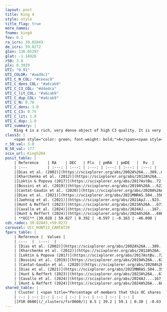 ```yaml
---
layout: post
title: King 4
style: style
title_flag: true
more_names: 
fname: king4
fov: 0.1
ra_icrs: 39.02843
de_icrs: 59.0272
glon: 136.05297
glat: -1.14926
r50: 3.0
plx: 0.3919
UTI: "0.91"
UTI_COLOR: "#aed9c1"
UTI_C_N_COL: "#ceeac9"
UTI_C_dens_COL: "#a6cab9"
UTI_C_C3_COL: "#d4edca"
UTI_C_lit_COL: "#a6cab9"
UTI_C_dup_COL: "#a6cab9"
UTI_C_N: 0.78
UTI_C_dens: 1.0
UTI_C_C3: 0.75
UTI_C_lit: 1.0
UTI_C_dup: 1.0
UTI_summary: |
    King 4 is a rich, very dense object of high C3 quality. It is very well-studied in the literature. This object shares a very small percentage of members with a later reported entry.
class3: |
    <span style="color: green; font-weight: bold;">A</span><span style="color: #FFC300; font-weight: bold;">B</span>
r_50_val: 3.0
N_50_val: 177
scix_url: King%204
posit_table: |
    | Reference    | RA    | DEC   | Plx  | pmRA  | pmDE   |  Rv  |
    | :---         | :---: | :---: | :---: | :---: | :---: | :---: |
    |[Dias et al. (2002)](https://scixplorer.org/abs/2002A%26A...389..871D) | 38.925 | 59.0 | -- | 0.52 | 2.44 | -- |
    |[Kharchenko et al. (2012)](https://scixplorer.org/abs/2012A%26A...543A.156K) | 39.023 | 59.025 | -- | -1.74 | -0.09 | -- |
    |[Loktin & Popova (2017)](https://scixplorer.org/abs/2017AstBu..72..257L) | 39.015 | 59.025 | -- | -1.055 | -0.122 | -58.3 |
    |[Bossini et al. (2019)](https://scixplorer.org/abs/2019A%26A...623A.108B) | 39.028 | 59.024 | -- | -- | -- | -- |
    |[Cantat-Gaudin et al. (2020)](https://scixplorer.org/abs/2020A%26A...640A...1C) | 39.028 | 59.024 | 0.378 | -0.575 | -0.084 | -- |
    |[Dias et al. (2021)](https://scixplorer.org/abs/2021MNRAS.504..356D) | 39.018 | 59.024 | 0.38 | -0.588 | -0.041 | -- |
    |[Jaehnig et al. (2021)](https://scixplorer.org/abs/2021ApJ...923..129J) | 39.028 | 59.024 | 0.416 | -0.554 | -0.114 | -- |
    |[Hunt & Reffert (2023)](https://scixplorer.org/abs/2023A%26A...673A.114H) | 39.026 | 59.021 | 0.393 | -0.602 | -0.183 | -45.23 |
    |[Cavallo et al. (2024)](https://scixplorer.org/abs/2024AJ....167...12C) | 39.024 | 59.037 | 0.395 | -- | -- | -- |
    |[Hunt & Reffert (2024)](https://scixplorer.org/abs/2024A%26A...686A..42H) | 39.026 | 59.021 | 0.393 | -0.602 | -0.183 | -45.23 |
    | **UCC** |39.028 | 59.027 | 0.392 | -0.597 | -0.163 | -46.098 | 
cds_radec: 39.02843,+59.0272
carousel: UCC_HUNT23_CANTAT20
fpars_table: |
    | Reference |  Values |
    | :---  |  :---:  |
    | [Dias et al. (2002)](https://scixplorer.org/abs/2002A%26A...389..871D) | `E(B-V)=0.863, Dist=3172.0, Age=7.605` |
    | [Kharchenko et al. (2012)](https://scixplorer.org/abs/2012A%26A...543A.156K) | `e_bv=0.895, distance=2801, log_age=8.205` |
    | [Loktin & Popova (2017)](https://scixplorer.org/abs/2017AstBu..72..257L) | `E(B-V)=0.855, Dmod=12.477, logt=7.639` |
    | [Bossini et al. (2019)](https://scixplorer.org/abs/2019A%26A...623A.108B) | `AV=2.411, Dist=12.446, logA=7.646, Fe/H=0.0` |
    | [Cantat-Gaudin et al. (2020)](https://scixplorer.org/abs/2020A%26A...640A...1C) | `AVNN=2.2, DMNN=12.16, AgeNN=8` |
    | [Dias et al. (2021)](https://scixplorer.org/abs/2021MNRAS.504..356D) | `Av=2.416, Dist=2132, logage=8.332, [Fe/H]=-0.042` |
    | [Hunt & Reffert (2023)](https://scixplorer.org/abs/2023A%26A...673A.114H) | `AV50=2.421, diffAV50=1.246, MOD50=11.852, logAge50=8.164` |
    | [Cavallo et al. (2024)](https://scixplorer.org/abs/2024AJ....167...12C) | `AV50=2.56, dMod50=12.07, logAge50=8.1, [Fe/H]50=0.43` |
    | [Hunt & Reffert (2024)](https://scixplorer.org/abs/2024A%26A...686A..42H) | `MassJ=1255.81` |
shared_table: |
    | Cluster | <span title="Percentage of members that this OC shares with the ones listed">%</span>   | RA   | DEC   | Plx   | pmRA  | pmDE  | Rv | UTI |
    | :-: | :-: |:-: | :-: | :-: | :-: | :-: | :-: | :-: |
    |[FSR 0600](/_clusters/fsr0600/)| 8.5 | 39.2 | 59.1 | 0.38 | -0.63 | -0.2 | -- |0.05 |
---
```

